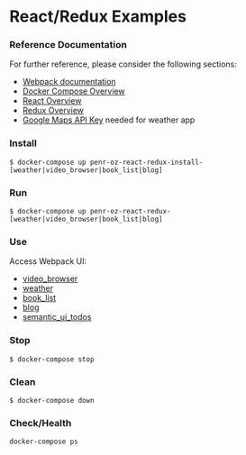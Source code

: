 # React/Redux Examples

### Reference Documentation
For further reference, please consider the following sections:

* [Webpack documentation](https://webpack.js.org/)
* [Docker Compose Overview](https://docs.docker.com/compose/overview/) 
* [React Overview](https://reactjs.org/)
* [Redux Overview](https://redux.js.org/)
* [Google Maps API Key](https://developers.google.com/maps/documentation/javascript/error-messages#no-api-keys) needed for weather app

### Install
```
$ docker-compose up penr-oz-react-redux-install-[weather|video_browser|book_list|blog]
```

### Run
```
$ docker-compose up penr-oz-react-redux-[weather|video_browser|book_list|blog]
```

### Use
Access Webpack UI:
- [video_browser](http://localhost:8080)
- [weather](http://localhost:8081)
- [book_list](http://localhost:8082)
- [blog](http://localhost:8083)
- [semantic_ui_todos](http://localhost:8084)

### Stop
```
$ docker-compose stop
```

### Clean
```
$ docker-compose down
```

### Check/Health
```
docker-compose ps
```